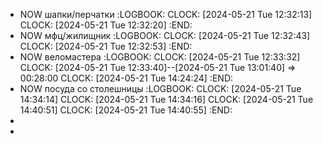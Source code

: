 - NOW шапки/перчатки
  :LOGBOOK:
  CLOCK: [2024-05-21 Tue 12:32:13]
  CLOCK: [2024-05-21 Tue 12:32:20]
  :END:
- NOW мфц/жилищник
  :LOGBOOK:
  CLOCK: [2024-05-21 Tue 12:32:43]
  CLOCK: [2024-05-21 Tue 12:32:53]
  :END:
- NOW веломастера
  :LOGBOOK:
  CLOCK: [2024-05-21 Tue 12:33:32]
  CLOCK: [2024-05-21 Tue 12:33:40]--[2024-05-21 Tue 13:01:40] =>  00:28:00
  CLOCK: [2024-05-21 Tue 14:24:24]
  :END:
- NOW посуда со столешницы
  :LOGBOOK:
  CLOCK: [2024-05-21 Tue 14:34:14]
  CLOCK: [2024-05-21 Tue 14:34:16]
  CLOCK: [2024-05-21 Tue 14:40:51]
  CLOCK: [2024-05-21 Tue 14:40:55]
  :END:
-
-